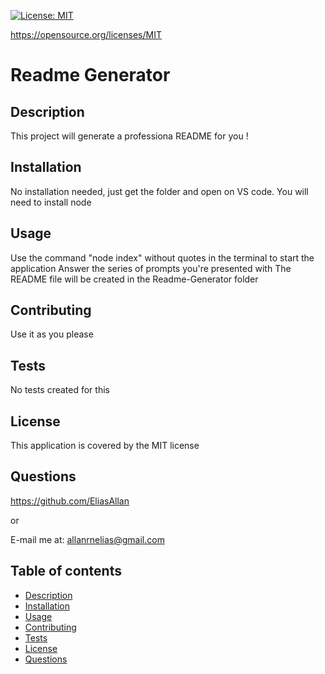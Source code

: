 [![License: MIT](https://img.shields.io/badge/License-MIT-yellow.svg)](https://opensource.org/licenses/MIT)

https://opensource.org/licenses/MIT

# Readme Generator

## Description 
This project will generate a professiona README for you !

## Installation  
No installation needed, just get the folder and open on VS code. You will need to install node

## Usage  
Use the command "node index" without quotes in the terminal to start the application
Answer the series of prompts you're presented with
The README file will be created in the Readme-Generator folder

## Contributing 
Use it as you please

## Tests
No tests created for this

## License
This application is covered by the MIT license

## Questions
https://github.com/EliasAllan

or

E-mail me at: allanrnelias@gmail.com

## Table of contents
- [Description](#description)
- [Installation](#installation)
- [Usage](#usage)
- [Contributing](#contributing)
- [Tests](#tests)
- [License](#license)
- [Questions](#questions)
